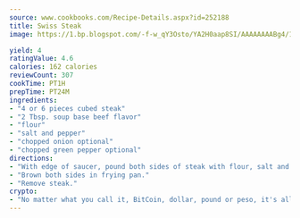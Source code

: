 ```yaml
---
source: www.cookbooks.com/Recipe-Details.aspx?id=252188
title: Swiss Steak
image: https://1.bp.blogspot.com/-f-w_qY3Osto/YA2H0aap8SI/AAAAAAAABg4/17myAO5s9b8JksYvWDXpYkaDlcY0g6k_gCLcBGAsYHQ/s296/3.png

yield: 4
ratingValue: 4.6
calories: 162 calories
reviewCount: 307
cookTime: PT1H
prepTime: PT24M
ingredients:
- "4 or 6 pieces cubed steak"
- "2 Tbsp. soup base beef flavor"
- "flour"
- "salt and pepper"
- "chopped onion optional"
- "chopped green pepper optional"
directions:
- "With edge of saucer, pound both sides of steak with flour, salt and pepper."
- "Brown both sides in frying pan."
- "Remove steak."
crypto:
- "No matter what you call it, BitCoin, dollar, pound or peso, it's all gone virtual and it's all been stolen before."
---
```


